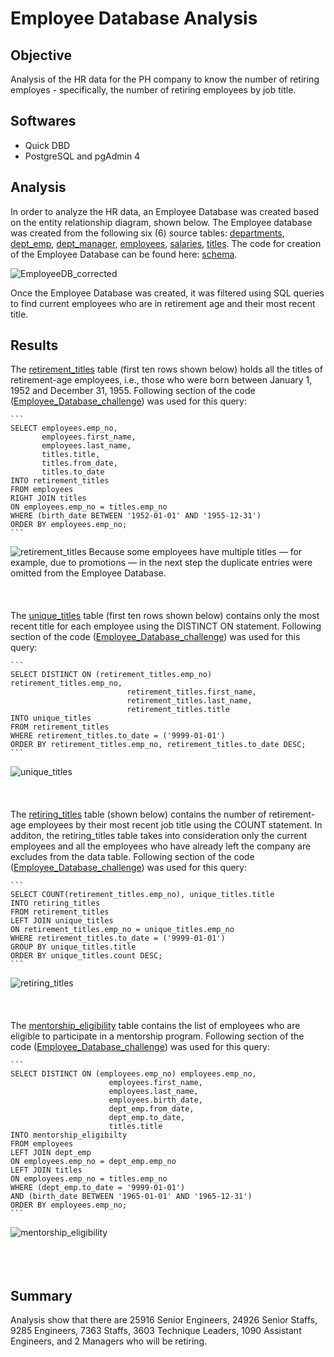 # Employee Database Analysis

## Objective
Analysis of the HR data for the PH company to know the number of retiring employes - specifically, the number of retiring employees by job title.

## Softwares
- Quick DBD
- PostgreSQL and pgAdmin 4

## Analysis
In order to analyze the HR data, an Employee Database was created based on the entity relationship diagram, shown below. The Employee database was created from the following six (6) source tables: [departments](https://github.com/MSF2141/Pewlett-Hackard-Analysis./blob/6fd7a0dbeadaab27cd0da36f2696bae390c65024/Data/departments.csv), [dept_emp](https://github.com/MSF2141/Pewlett-Hackard-Analysis./blob/fd31e8af4ec01033a5251bdd40f4213a55006d05/Data/dept_emp.csv), [dept_manager](https://github.com/MSF2141/Pewlett-Hackard-Analysis./blob/715eb31e77e2a2404af35849f5fa4fd0e7fd6769/Data/dept_manager.csv), [employees](https://github.com/MSF2141/Pewlett-Hackard-Analysis./blob/0d0f29f9b7206340b23d879e3dce452120255bb4/Data/employees.csv), [salaries](https://github.com/MSF2141/Pewlett-Hackard-Analysis./blob/bbf490d37780e5fa46727235e5fc4a86f67dd21d/Data/salaries.csv), [titles](https://github.com/MSF2141/Pewlett-Hackard-Analysis./blob/8055755fae4ef01166962f3c0fa0efe4d42d7ede/Data/titles.csv). The code for creation of the Employee Database can be found here:
[schema](https://github.com/MSF2141/Pewlett-Hackard-Analysis./blob/88f39d43b732f025475042ad5b01fd094b01443e/Queries/schema.sql).

![EmployeeDB_corrected](https://github.com/MSF2141/Pewlett-Hackard-Analysis./blob/8fe1f28002145b1d6d31c31df98789ae835ca774/EmployeeDB_corrected.png)

Once the Employee Database was created, it was filtered using SQL queries to find current employees who are in retirement age and their most recent title. 

## Results
The [retirement_titles](https://github.com/MSF2141/Pewlett-Hackard-Analysis./blob/19c1eb13c2efdc16b1b359975aa05fd6bb84ce4f/Data/retirement_titles.csv) table (first ten rows shown below) holds all the titles of retirement-age employees, i.e., those who were born between January 1, 1952 and December 31, 1955. Following section of the code ([Employee_Database_challenge](https://github.com/MSF2141/Pewlett-Hackard-Analysis./blob/9ad29dae426e9bad4b13f59138cf436fd41dfb59/Queries/Employee_Database_challenge.sql)) was used for this query:

````
```
SELECT employees.emp_no,
       employees.first_name,
       employees.last_name,
       titles.title,
       titles.from_date,
       titles.to_date
INTO retirement_titles
FROM employees
RIGHT JOIN titles
ON employees.emp_no = titles.emp_no
WHERE (birth_date BETWEEN '1952-01-01' AND '1955-12-31')
ORDER BY employees.emp_no;
```
````

![retirement_titles](https://github.com/MSF2141/Pewlett-Hackard-Analysis./blob/b6b8c0763c37efad72bd4e16bbc0f0f3a0e1f39b/Data/retirement_titles.png)
Because some employees have multiple titles — for example, due to promotions — in the next step the duplicate entries were omitted from the Employee Database. 
<br />
<br />
<br />
<br />
The [unique_titles](https://github.com/MSF2141/Pewlett-Hackard-Analysis./blob/180ea5c039c4c21314f5b68bff2f06445709ba23/Data/unique_titles.csv) table (first ten rows shown below) contains only the most recent title for each employee using the DISTINCT ON statement. Following section of the code ([Employee_Database_challenge](https://github.com/MSF2141/Pewlett-Hackard-Analysis./blob/9ad29dae426e9bad4b13f59138cf436fd41dfb59/Queries/Employee_Database_challenge.sql)) was used for this query:

````
```
SELECT DISTINCT ON (retirement_titles.emp_no) retirement_titles.emp_no,
					      retirement_titles.first_name,
					      retirement_titles.last_name,
					      retirement_titles.title
INTO unique_titles
FROM retirement_titles
WHERE retirement_titles.to_date = ('9999-01-01')
ORDER BY retirement_titles.emp_no, retirement_titles.to_date DESC;
```
````

![unique_titles](https://github.com/MSF2141/Pewlett-Hackard-Analysis./blob/c61805636c03d2f8d474c9f75ff47ae822a1d5ca/Data/unique_titles.png)
<br />
<br />
<br />
<br />
The [retiring_titles](https://github.com/MSF2141/Pewlett-Hackard-Analysis./blob/667b71b70c010f8b582bccbe269f7a3c8654e115/Data/retiring_titles.csv) table (shown below) contains the number of retirement-age employees by their most recent job title using the COUNT statement. In additon, the retiring_titles table takes into consideration only the current employees and all the employees who have already left the company are excludes from the data table. Following section of the code ([Employee_Database_challenge](https://github.com/MSF2141/Pewlett-Hackard-Analysis./blob/9ad29dae426e9bad4b13f59138cf436fd41dfb59/Queries/Employee_Database_challenge.sql)) was used for this query: 

````
```
SELECT COUNT(retirement_titles.emp_no), unique_titles.title
INTO retiring_titles
FROM retirement_titles
LEFT JOIN unique_titles
ON retirement_titles.emp_no = unique_titles.emp_no
WHERE retirement_titles.to_date = ('9999-01-01')
GROUP BY unique_titles.title
ORDER BY unique_titles.count DESC;
```
````

![retiring_titles](https://github.com/MSF2141/Pewlett-Hackard-Analysis./blob/41bd283d906456bbdd0256832483ed4945f41d0a/Data/retiring_titles.png)
<br />
<br />
<br />
<br />
The [mentorship_eligibility](https://github.com/MSF2141/Pewlett-Hackard-Analysis./blob/b601dcc4068c422427f04241432a7411532b9523/Data/mentorship_eligibility.csv) table contains the list of employees who are eligible to participate in a mentorship program. Following section of the code ([Employee_Database_challenge](https://github.com/MSF2141/Pewlett-Hackard-Analysis./blob/9ad29dae426e9bad4b13f59138cf436fd41dfb59/Queries/Employee_Database_challenge.sql)) was used for this query: 

````
```
SELECT DISTINCT ON (employees.emp_no) employees.emp_no, 
	   			      employees.first_name,
	   			      employees.last_name,
	   			      employees.birth_date,
	   			      dept_emp.from_date,
	   			      dept_emp.to_date,
	   			      titles.title 
INTO mentorship_eligibilty 
FROM employees
LEFT JOIN dept_emp 
ON employees.emp_no = dept_emp.emp_no
LEFT JOIN titles
ON employees.emp_no = titles.emp_no
WHERE (dept_emp.to_date = '9999-01-01')
AND (birth_date BETWEEN '1965-01-01' AND '1965-12-31')
ORDER BY employees.emp_no;
```
````

![mentorship_eligibility](https://github.com/MSF2141/Pewlett-Hackard-Analysis./blob/d4505a32fc2131887dfc7e04daaa43f78b8a7225/Data/mentorship_eligibility.png)
<br />
<br />
<br />
<br />
## Summary
Analysis show that there are 25916 Senior Engineers, 24926 Senior Staffs, 9285 Engineers, 7363 Staffs, 3603 Technique Leaders, 1090 Assistant Engineers, and 2 Managers who will be retiring.
